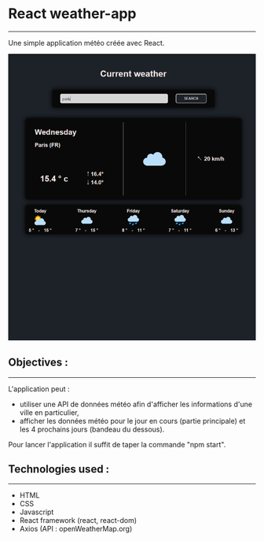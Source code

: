 # React weather-app 
---


Une simple application météo créée avec React.

![img](src/assets/img/img.png)






## Objectives :
---

L'application peut :

- utiliser une API de données météo afin d'afficher les informations d'une ville en particulier,
- afficher les données météo pour le jour en cours (partie principale) et les 4 prochains jours (bandeau du dessous).

Pour lancer l'application il suffit de taper la commande "npm start".

## Technologies used :
---

- HTML
- CSS
- Javascript
- React framework (react, react-dom)
- Axios (API : openWeatherMap.org)


